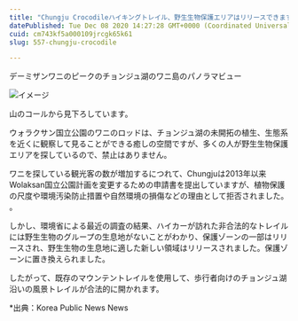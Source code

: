```yaml
---
title: "Chungju Crocodileハイキングトレイル、野生生物保護エリアはリリースできます"
datePublished: Tue Dec 08 2020 14:27:28 GMT+0000 (Coordinated Universal Time)
cuid: cm743kf5a000109jrcgk65k61
slug: 557-chungju-crocodile

---
```



デーミザンワニのピークのチョンジュ湖のワニ島のパノラマビュー

![イメージ](https://cdn.hashnode.com/res/hashnode/image/upload/v1739496941453/094ed3b6-09ff-410b-b579-7436916f8d31.jpeg)

山のコールから見下ろしています。

ウォラクサン国立公園のワニのロッドは、チョンジュ湖の未開拓の植生、生態系を近くに観察して見ることができる癒しの空間ですが、多くの人が野生生物保護エリアを探しているので、禁止はありません。

ワニを探している観光客の数が増加するにつれて、Chungjuは2013年以来Wolaksan国立公園計画を変更するための申請書を提出していますが、植物保護の尺度や環境汚染防止措置や自然環境の損傷などの理由として拒否されました。 。

しかし、環境省による最近の調査の結果、ハイカーが訪れた非合法的なトレイルには野生生物のグループの生息地がないことがわかり、保護ゾーンの一部はリリースされ、野生生物の生息地に適した新しい領域はリリースされました。保護ゾーンに置き換えられました。

したがって、既存のマウンテントレイルを使用して、歩行者向けのチョンジュ湖沿いの風景トレイルが合法的に開かれます。

*出典：Korea Public News News